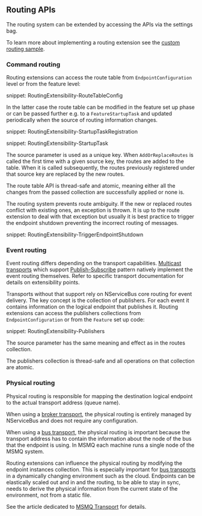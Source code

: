 ## Routing APIs

The routing system can be extended by accessing the APIs via the settings bag.

To learn more about implementing a routing extension see the [custom routing sample](/samples/routing/custom/).


### Command routing

Routing extensions can access the route table from `EndpointConfiguration` level or from the feature level:

snippet: RoutingExtensibility-RouteTableConfig

In the latter case the route table can be modified in the feature set up phase or can be passed further e.g. to a `FeatureStartupTask` and updated periodically when the source of routing information changes.

snippet: RoutingExtensibility-StartupTaskRegistration

snippet: RoutingExtensibility-StartupTask

The source parameter is used as a unique key. When `AddOrReplaceRoutes` is called the first time with a given source key, the routes are added to the table. When it is called subsequently, the routes previously registered under that source key are replaced by the new routes.

The route table API is thread-safe and atomic, meaning either all the changes from the passed collection are successfully applied or none is.

The routing system prevents route ambiguity. If the new or replaced routes conflict with existing ones, an exception is thrown. It is up to the route extension to deal with that exception but usually it is best practice to trigger the endpoint shutdown preventing the incorrect routing of messages.

snippet: RoutingExtensibility-TriggerEndpointShutdown


### Event routing

Event routing differs depending on the transport capabilities. [Multicast transports](/transports/#types-of-transports-multicast-enabled-transports) which support [Publish-Subscribe](/nservicebus/messaging/publish-subscribe/) pattern natively implement the event routing themselves. Refer to specific transport documentation for details on extensibility points.

Transports without that support rely on NServiceBus core routing for event delivery. The key concept is the collection of publishers. For each event it contains information on the logical endpoint that publishes it. Routing extensions can access the publishers collections from `EndpointConfiguration` or from the `Feature` set up code:

snippet: RoutingExtensibility-Publishers

The source parameter has the same meaning and effect as in the routes collection.

The publishers collection is thread-safe and all operations on that collection are atomic.


### Physical routing

Physical routing is responsible for mapping the destination logical endpoint to the actual transport address (queue name).

When using a [broker transport](/transports/#types-of-transports-broker-transports), the physical routing is entirely managed by NServiceBus and does not require any configuration.

When using a [bus transport](/transports/#types-of-transports-bus-transports), the physical routing is important because the transport address has to contain the information about the node of the bus that the endpoint is using. In MSMQ each machine runs a single node of the MSMQ system.

Routing extensions can influence the physical routing by modifying the endpoint instances collection. This is especially important for [bus transports](/transports/#types-of-transports-bus-transports) in a dynamically changing environment such as the cloud. Endpoints can be elastically scaled out and in and the routing, to be able to stay in sync, needs to derive the physical information from the current state of the environment, not from a static file.

See the article dedicated to [MSMQ Transport](/transports/msmq/routing.md#custom-instance-mapping) for details. 